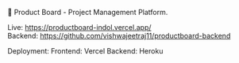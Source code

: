 🚀 Product Board - Project Management Platform.

Live: https://productboard-indol.vercel.app/  
Backend: https://github.com/vishwajeetraj11/productboard-backend

Deployment: 
Frontend: Vercel
Backend: Heroku
